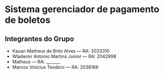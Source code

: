 # Sistema gerenciador de pagamento de boletos

## Integrantes do Grupo
- Kauan Matheus de Brito Alves — RA: 2033310  
- Wlademir Antonio Martins Junior — RA: 2042998
- Matheus — RA: _______  
- Marcos Vinicius Teodoro — RA: 2036166 

